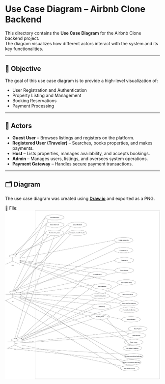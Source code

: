 # Use Case Diagram – Airbnb Clone Backend

This directory contains the **Use Case Diagram** for the Airbnb Clone backend project.  
The diagram visualizes how different actors interact with the system and its key functionalities.

---

## 🎯 Objective
The goal of this use case diagram is to provide a high-level visualization of:
- User Registration and Authentication
- Property Listing and Management
- Booking Reservations
- Payment Processing

---

## 👥 Actors
- **Guest User** – Browses listings and registers on the platform.
- **Registered User (Traveler)** – Searches, books properties, and makes payments.
- **Host** – Lists properties, manages availability, and accepts bookings.
- **Admin** – Manages users, listings, and oversees system operations.
- **Payment Gateway** – Handles secure payment transactions.

---

## 🗂️ Diagram
The use case diagram was created using **[Draw.io](https://draw.io/)** and exported as a PNG.

📌 File: ![`airbnb-use-c](Airbnb_clone_use_case.jpg)
